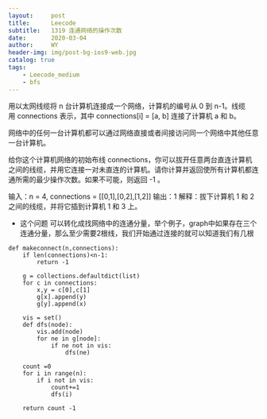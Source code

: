 ```yaml
---
layout:     post
title:      Leecode
subtitle:   1319 连通网络的操作次数
date:       2020-03-04
author:     WY
header-img: img/post-bg-ios9-web.jpg
catalog: true
tags:
    - Leecode_medium
    - bfs
---
```


用以太网线缆将 n 台计算机连接成一个网络，计算机的编号从 0 到 n-1。线缆用 connections 表示，其中 connections[i] = [a, b] 连接了计算机 a 和 b。

网络中的任何一台计算机都可以通过网络直接或者间接访问同一个网络中其他任意一台计算机。

给你这个计算机网络的初始布线 connections，你可以拔开任意两台直连计算机之间的线缆，并用它连接一对未直连的计算机。请你计算并返回使所有计算机都连通所需的最少操作次数。如果不可能，则返回 -1 。 

输入：n = 4, connections = [[0,1],[0,2],[1,2]]
输出：1
解释：拔下计算机 1 和 2 之间的线缆，并将它插到计算机 1 和 3 上。

- 这个问题 可以转化成找网络中的连通分量，举个例子，graph中如果存在三个连通分量，那么至少需要2根线，我们开始通过连接的就可以知道我们有几根

```
def makeconnect(n,connections):
    if len(connections)<n-1:
        return -1

    g = collections.defaultdict(list)
    for c in connections:
        x,y = c[0],c[1]
        g[x].append(y)
        g[y].append(x)

    vis = set()
    def dfs(node):
        vis.add(node)
        for ne in g[node]:
            if ne not in vis:
                dfs(ne)

    count =0
    for i in range(n):
        if i not in vis:
            count+=1
            dfs(i)

    return count -1 
```
